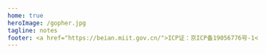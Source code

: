 ```yaml
---
home: true
heroImage: /gopher.jpg
tagline: notes
footer: <a href="https://beian.miit.gov.cn/">ICP证：京ICP备19056776号-1</a>
---
```

